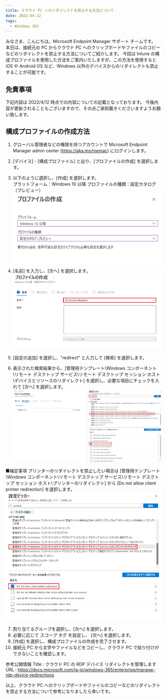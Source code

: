 ```yaml
---
title: クラウド PC へのリダイレクトを禁止する方法について
date: 2022-04-12
tags:
  - Windows 365
---
```


みなさま、こんにちは。Microsoft Endpoint Manager サポート チームです。
本日は、接続元の PC からクラウド PC へのクリップボードやファイルのコピーなどのリダイレクトを禁止する方法についてご紹介します。
今回は Intune の構成プロファイルを使用した方法をご案内いたしますが、この方法を使用すると iOS や Android OS など、Windows 以外のデバイスからのリダイレクトも禁止することが可能です。

## 免責事項

下記内容は 2022/4/12 時点での内容についての記載となっております。
今後内容が更新されることもございますので、その点ご承知置きくださいますようお願い致します。

## 構成プロファイルの作成方法

1. グローバル管理者などの権限を持つアカウントで Microsoft Endpoint Manager admin center (https://aka.ms/memac) にログインします。
2. [デバイス] - [構成プロファイル] と辿り、[プロファイルの作成] を選択します。
3. 以下のように選択し、[作成] を選択します。  
プラットフォーム：Windows 10 以降
プロファイルの種類：設定カタログ（プレビュー）  
![](./2022-04-12_01/2022-04-12-19-51-50.png)  
  
4. [名前] を入力し、[次へ] を選択します。  
![](./2022-04-12_01/2022-04-12-19-52-06.png)  
  
5. [設定の追加] を選択し、"redirect" と入力して [検索] を選択します。
  
6. 表示された検索結果から、[管理用テンプレート\Windows コンポーネント\リモート デスクトップ サービス\リモート デスクトップ セッション ホスト\デバイスとリソースのリダイレクト] を選択し、必要な項目にチェックを入れて [次へ] を選択します。
![](./2022-04-12_01/2022-04-12-19-52-33.png)  
  
■補足事項
プリンターのリダイレクトを禁止したい場合は [管理用テンプレート\Windows コンポーネント\リモート デスクトップ サービス\リモート デスクトップ セッション ホスト\プリンターのリダイレクト] から [Do not allow client printer redirection] を選択します。
![](./2022-04-12_01/2022-04-12-19-54-07.png)  

7. 割り当てるグループを選択し、[次へ] を選択します。
8. 必要に応じて スコープ タグ を設定し、 [次へ] を選択します。
9. [作成] を選択し、構成プロファイルの作成を完了させます。
10. 接続元 PC から文字やファイルなどをコピーし、クラウド PC で貼り付けができないことを確認します。

参考公開情報
Title : クラウド PC の RDP デバイス リダイレクトを管理します  
URL : https://docs.microsoft.com/ja-jp/windows-365/enterprise/manage-rdp-device-redirections
  
以上、クラウド PC へのクリップボードやファイルのコピーなどのリダイレクトを禁止する方法について参考になりましたら幸いです。
